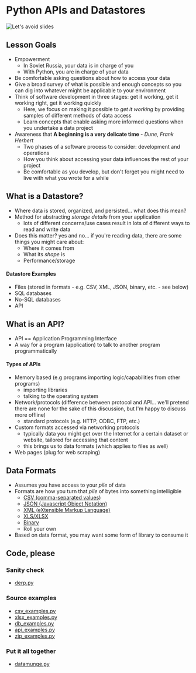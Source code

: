 # Python APIs and Datastores

![Let's avoid slides](https://assets.rbl.ms/17493360/980x.png)

## Lesson Goals
- Empowerment 
  - In Soviet Russia, your data is in charge of you
  - With Python, you are in charge of your data 
- Be comfortable asking questions about how to access your data
- Give a broad survey of what is possible and enough concepts so you can dig into whatever might be applicable to your environment
- Think of software development in three stages: get it working, get it working right, get it working quickly
  - Here, we focus on making it possible to _get it working_ by providing samples of different methods of data access
  - Learn concepts that enable asking more informed questions when you undertake a data project
- Awareness that **A beginning is a very delicate time** - _Dune, Frank Herbert_ 
  - Two phases of a software process to consider: development and operations
  - How you think about accessing your data influences the rest of your project
  - Be comfortable as you develop, but don't forget you might need to live with what you wrote for a while


## What is a Datastore?
- Where data is stored, organized, and persisted... what does this mean?
- Method for abstracting _storage details_ from your application
  - lots of different concerns/use cases result in lots of different ways to read and write data
- Does this matter? yes and no... if you're reading data, there are some things you might care about:
  - Where it comes from
  - What its _shape_ is
  - Performance/storage
#### Datastore Examples
  - Files (stored in formats - e.g. CSV, XML, JSON, binary, etc. - see below)
  - SQL databases
  - No-SQL databases
  - API


## What is an API?
- API == Application Programming Interface
- A way for a program (application) to talk to another program programmatically
#### Types of APIs
  - Memory based (e.g programs importing logic/capabilities from other programs)
    - importing libraries
    - talking to the operating system
  - Network/protocols (difference between protocol and API... we'll pretend there are none for the sake of this
    discussion, but I'm happy to discuss more offline)
    - standard protocols (e.g. HTTP, ODBC, FTP, etc.)
  - Custom formats accessed via networking protocols
    - typically data you might get over the Internet for a certain dataset or website, tailored for accessing that content
    - this brings us to data formats (which applies to files as well)
  - Web pages (plug for web scraping)


## Data Formats
- Assumes you have access to your _pile_ of data
- Formats are how you turn that _pile_ of bytes into something intelligible
  - [CSV (comma-separated values)](https://en.wikipedia.org/wiki/Comma-separated_values)
  - [JSON (Javascript Object Notation)](https://en.wikipedia.org/wiki/JSON)
  - [XML (eXtensible Markup Language)](https://en.wikipedia.org/wiki/XML)
  - [XLS/XLSX](https://en.wikipedia.org/wiki/Microsoft_Excel#File_formats)
  - [Binary](https://en.wikipedia.org/wiki/Binary_file)
  - Roll your own
- Based on data format, you may want some form of library to consume it


## Code, please
### Sanity check
- [derp.py](derp.py)
### Source examples
- [csv_examples.py](csv_examples.py)
- [xlsx_examples.py](xlsx_examples.py)
- [db_examples.py](db_examples.py)
- [api_examples.py](api_examples.py)
- [zip_examples.py](zip_examples.py)
### Put it all together
- [datamunge.py](datamunge.py)

